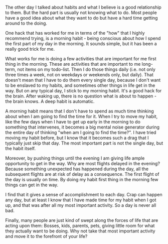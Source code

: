 The other day I talked about habits and what I believe is a good relationship to them. But the hard part is usually not knowing what to do. Most people have a good idea about what they want to do but have a hard time getting around to the doing.

One hack that has worked for me in terms of the "how" that I highly recommend trying, is a morning habit - being conscious about how I spend the first part of my day in the morning. It sounds simple, but it has been a really good trick for me.

What works for me is doing a few activities that are important for me first thing in the morning. These are activities that are important to me long-term, not items on my todo-list. Then I do those things daily (i.e. not only three times a week, not on weekdays or weekends only, but daily). That doesn't mean that I have to do them every single day, because I don't want to be enslaved to my habits, and sometimes other things in life get in the way. But on any typical day, I stick to my morning habit. It's a good hack for the brain. After waking up, there is no question what is about to happen - the brain knows. A deep habit is automatic.

A morning habit means that I don't have to spend as much time thinking about when I am going to find the time for it. When I try to move my habit, like the few days when I have to get up early in the morning to do something that intervenes, it becomes a big mental noise generator during the entire day of thinking "when am I going to find the time?". I have tried moving my habit before, but I know that it becomes such a drag that I typically just skip that day. The most important part is not the single day, but the habit itself.

Moreover, by pushing things until the evening I am giving life ample opportunity to get in the way. Why are most flights delayed in the evening? Because something unexpected has happened during the day, all the subsequent flights are at risk of delay as a consequence. The first flight of the day is usually on time. By doing my habit first thing in the morning few things can get in the way.

I find that it gives a sense of accomplishment to each day. Crap can happen any day, but at least I know that I have made time for my habit when I got up, and that was after all my most important activity. So a day is never all bad.

Finally, many people are just kind of swept along the forces of life that are acting upon them: Bosses, kids, parents, pets, giving little room for what they actually want to be doing. Why not take that most important activity and move it to the forefront of your life?
